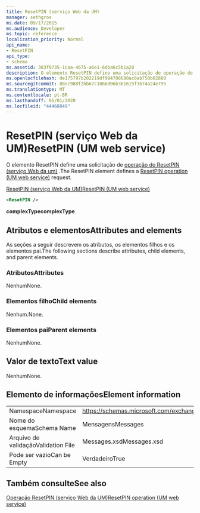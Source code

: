 ```yaml
---
title: ResetPIN (serviço Web da UM)
manager: sethgros
ms.date: 09/17/2015
ms.audience: Developer
ms.topic: reference
localization_priority: Normal
api_name:
- ResetPIN
api_type:
- schema
ms.assetid: 383f0735-1caa-4675-a6e1-6dba6c5b1a28
description: O elemento ResetPIN define uma solicitação de operação do ResetPIN (serviço Web da UM).
ms.openlocfilehash: de175797b202219df994708680ac8ab750b02880
ms.sourcegitcommit: 88ec988f2bb67c1866d06b361615f3674a24e795
ms.translationtype: MT
ms.contentlocale: pt-BR
ms.lasthandoff: 06/01/2020
ms.locfileid: "44468849"
---
```

# <a name="resetpin-um-web-service"></a><span data-ttu-id="f135b-103">ResetPIN (serviço Web da UM)</span><span class="sxs-lookup"><span data-stu-id="f135b-103">ResetPIN (UM web service)</span></span>

<span data-ttu-id="f135b-104">O elemento ResetPIN define uma solicitação de [operação do ResetPIN (serviço Web da um)](resetpin-operation-um-web-service.md) .</span><span class="sxs-lookup"><span data-stu-id="f135b-104">The ResetPIN element defines a [ResetPIN operation (UM web service)](resetpin-operation-um-web-service.md) request.</span></span> 
  
[<span data-ttu-id="f135b-105">ResetPIN (serviço Web da UM)</span><span class="sxs-lookup"><span data-stu-id="f135b-105">ResetPIN (UM web service)</span></span>](resetpin-um-web-service.md)
  
```xml
<ResetPIN />
```

 <span data-ttu-id="f135b-106">**complexType**</span><span class="sxs-lookup"><span data-stu-id="f135b-106">**complexType**</span></span>
## <a name="attributes-and-elements"></a><span data-ttu-id="f135b-107">Atributos e elementos</span><span class="sxs-lookup"><span data-stu-id="f135b-107">Attributes and elements</span></span>

<span data-ttu-id="f135b-108">As seções a seguir descrevem os atributos, os elementos filhos e os elementos pai.</span><span class="sxs-lookup"><span data-stu-id="f135b-108">The following sections describe attributes, child elements, and parent elements.</span></span>
  
### <a name="attributes"></a><span data-ttu-id="f135b-109">Atributos</span><span class="sxs-lookup"><span data-stu-id="f135b-109">Attributes</span></span>

<span data-ttu-id="f135b-110">Nenhum</span><span class="sxs-lookup"><span data-stu-id="f135b-110">None.</span></span>
  
### <a name="child-elements"></a><span data-ttu-id="f135b-111">Elementos filho</span><span class="sxs-lookup"><span data-stu-id="f135b-111">Child elements</span></span>

<span data-ttu-id="f135b-112">Nenhum.</span><span class="sxs-lookup"><span data-stu-id="f135b-112">None.</span></span>
  
### <a name="parent-elements"></a><span data-ttu-id="f135b-113">Elementos pai</span><span class="sxs-lookup"><span data-stu-id="f135b-113">Parent elements</span></span>

<span data-ttu-id="f135b-114">Nenhum</span><span class="sxs-lookup"><span data-stu-id="f135b-114">None.</span></span>
  
## <a name="text-value"></a><span data-ttu-id="f135b-115">Valor de texto</span><span class="sxs-lookup"><span data-stu-id="f135b-115">Text value</span></span>

<span data-ttu-id="f135b-116">Nenhum</span><span class="sxs-lookup"><span data-stu-id="f135b-116">None.</span></span>
  
## <a name="element-information"></a><span data-ttu-id="f135b-117">Elemento de informações</span><span class="sxs-lookup"><span data-stu-id="f135b-117">Element information</span></span>

|||
|:-----|:-----|
|<span data-ttu-id="f135b-118">Namespace</span><span class="sxs-lookup"><span data-stu-id="f135b-118">Namespace</span></span>  <br/> |https://schemas.microsoft.com/exchange/services/2006/messages  <br/> |
|<span data-ttu-id="f135b-119">Nome do esquema</span><span class="sxs-lookup"><span data-stu-id="f135b-119">Schema Name</span></span>  <br/> |<span data-ttu-id="f135b-120">Mensagens</span><span class="sxs-lookup"><span data-stu-id="f135b-120">Messages</span></span>  <br/> |
|<span data-ttu-id="f135b-121">Arquivo de validação</span><span class="sxs-lookup"><span data-stu-id="f135b-121">Validation File</span></span>  <br/> |<span data-ttu-id="f135b-122">Messages.xsd</span><span class="sxs-lookup"><span data-stu-id="f135b-122">Messages.xsd</span></span>  <br/> |
|<span data-ttu-id="f135b-123">Pode ser vazio</span><span class="sxs-lookup"><span data-stu-id="f135b-123">Can be Empty</span></span>  <br/> |<span data-ttu-id="f135b-124">Verdadeiro</span><span class="sxs-lookup"><span data-stu-id="f135b-124">True</span></span>  <br/> |
   
## <a name="see-also"></a><span data-ttu-id="f135b-125">Também consulte</span><span class="sxs-lookup"><span data-stu-id="f135b-125">See also</span></span>



[<span data-ttu-id="f135b-126">Operação ResetPIN (serviço Web da UM)</span><span class="sxs-lookup"><span data-stu-id="f135b-126">ResetPIN operation (UM web service)</span></span>](resetpin-operation-um-web-service.md)

